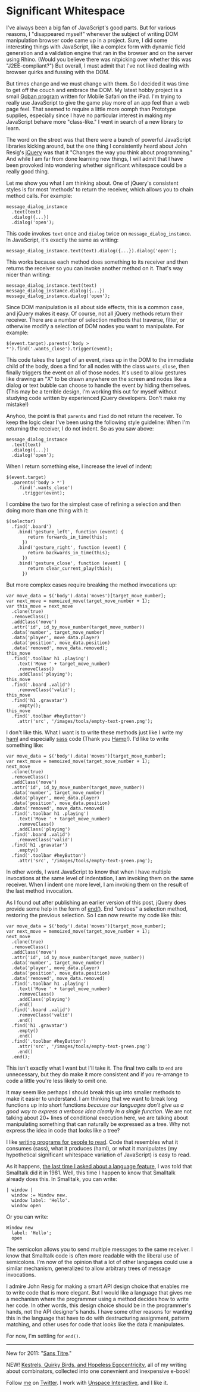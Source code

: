 Significant Whitespace
======================

I've always been a big fan of JavaScript's good parts. But for various reasons, I "disappeared myself" whenever the subject of writing DOM manipulation browser code came up in a project. Sure, I did some interesting things with JavaScript, like a complex form with dynamic field generation and a validation engine that ran in the browser and on the server using Rhino. (Would you believe there was nitpicking over whether this was "J2EE-compliant?") But overall, I must admit that I've not liked dealing with browser quirks and fussing with the DOM.

But times change and we must change with them. So I decided it was time to get off the couch and embrace the DOM. My latest hobby project is a small [Goban program](http://github.com/raganwald/wood_and_stones "Wood & Stones") written for Mobile Safari on the iPad. I'm trying to really use JavaScript to give the game play more of an app feel than a web page feel. That seemed to require a little more oomph than Prototype supplies, especially since I have no particular interest in making my JavaScript behave more "class-like." I went in search of a new library to learn.

The word on the street was that there were a bunch of powerful JavaScript libraries kicking around, but the one thing I consistently heard about John Resig's [jQuery](http://jquery.com/ "jQuery: The Write Less, Do More, JavaScript Library") was that it "Changes the way you think about programming." And while I am far from done learning new things, I will admit that I have been provoked into wondering whether significant whitespace could be a really good thing.

Let me show you what I am thinking about. One of jQuery's consistent styles is for most 'methods' to return the receiver, which allows you to chain method calls. For example:

    message_dialog_instance
      .text(text)
      .dialog({...})
      .dialog('open');

This code invokes `text` once and `dialog` twice on `message_dialog_instance`. In JavaScript, it's exactly the same as writing:

    message_dialog_instance.text(text).dialog({...}).dialog('open');
    
This works because each method does something to its receiver and then returns the receiver so you can invoke another method on it. That's way nicer than writing:

    message_dialog_instance.text(text)
    message_dialog_instance.dialog({...})
    message_dialog_instance.dialog('open');
    
Since DOM manipulation is all about side effects, this is a common case, and jQuery makes it easy. Of course, not all jQuery methods return their receiver. There are a number of selection methods that traverse, filter, or otherwise modify a selection of DOM nodes you want to manipulate. For example:

    $(event.target).parents('body > *').find('.wants_close').trigger(event);
          
This code takes the target of an event, rises up in the DOM to the immediate child of the body, does a find for all nodes with the class `wants_close`, then finally triggers the event on all of those nodes. It's used to allow gestures like drawing an "X" to be drawn anywhere on the screen and nodes like a dialog or text bubble can choose to handle the event by hiding themselves. (This may be a terrible design, I'm working this out for myself without studying code written by experienced jQuery developers. Don't make my mistake!)

Anyhoo, the point is that `parents` and `find` do not return the receiver. To keep the logic clear I've been using the following style guideline: When I'm returning the receiver, I do not indent. So as you saw above:

    message_dialog_instance
      .text(text)
      .dialog({...})
      .dialog('open');
      
When I return something else, I increase the level of indent:

    $(event.target)
      .parents('body > *')
        .find('.wants_close')
          .trigger(event);
          
I combine the two for the simplest case of refining a selection and then doing more than one thing with it:

    $(selector)
      .find('.board')
        .bind('gesture_left', function (event) {
            return forwards_in_time(this);
          })
        .bind('gesture_right', function (event) {
            return backwards_in_time(this);
          })
        .bind('gesture_close', function (event) {
            return clear_current_play(this);
          })

But more complex cases require breaking the method invocations up:

    var move_data = $('body').data('moves')[target_move_number];
    var next_move = memoized_move(target_move_number + 1);
    var this_move = next_move
      .clone(true)
      .removeClass()
      .addClass('move')
      .attr('id', id_by_move_number(target_move_number))
      .data('number', target_move_number)
      .data('player', move_data.player)
      .data('position', move_data.position)
      .data('removed', move_data.removed);
    this_move
      .find('.toolbar h1 .playing')
        .text('Move ' + target_move_number)
        .removeClass()
        .addClass('playing');
    this_move
      .find('.board .valid')
        .removeClass('valid');
    this_move
      .find('h1 .gravatar')
        .empty();
    this_move
      .find('.toolbar #heyButton')
        .attr('src', '/images/tools/empty-text-green.png');

I don't like this. What I want is to write these methods just like I write my [haml](http://haml-lang.com/) and especially [sass](http://sass-lang.com/ "Sass - Syntactically Awesome Stylesheets") code (Thank you [Hamp](http://hamptoncatlin.com/ "Hampton Catlin | Ruby, Haml, Wikipedia, iPhone Development")!). I'd like to write something like:

    var move_data = $('body').data('moves')[target_move_number];
    var next_move = memoized_move(target_move_number + 1);
    next_move
      .clone(true)
      .removeClass()
      .addClass('move')
      .attr('id', id_by_move_number(target_move_number))
      .data('number', target_move_number)
      .data('player', move_data.player)
      .data('position', move_data.position)
      .data('removed', move_data.removed)
      .find('.toolbar h1 .playing')
        .text('Move ' + target_move_number)
        .removeClass()
        .addClass('playing')
      .find('.board .valid')
        .removeClass('valid')
      .find('h1 .gravatar')
        .empty()
      .find('.toolbar #heyButton')
        .attr('src', '/images/tools/empty-text-green.png');

In other words, I want JavaScript to know that when I have multiple invocations at the same level of indentation, I am invoking them on the same receiver. When I indent one more level, I am invoking them on the result of the last method invocation.

As I found out after publishing an earlier version of this post, jQuery does provide some help in the form of [end()](http://api.jquery.com/end). End "undoes" a selection method, restoring the previous selection. So I can now rewrite my code like this:

    var move_data = $('body').data('moves')[target_move_number];
    var next_move = memoized_move(target_move_number + 1);
    next_move
      .clone(true)
      .removeClass()
      .addClass('move')
      .attr('id', id_by_move_number(target_move_number))
      .data('number', target_move_number)
      .data('player', move_data.player)
      .data('position', move_data.position)
      .data('removed', move_data.removed)
      .find('.toolbar h1 .playing')
        .text('Move ' + target_move_number)
        .removeClass()
        .addClass('playing')
        .end()
      .find('.board .valid')
        .removeClass('valid')
        .end()
      .find('h1 .gravatar')
        .empty()
        .end()
      .find('.toolbar #heyButton')
        .attr('src', '/images/tools/empty-text-green.png')
        .end()
      .end();

This isn't exactly what I want but I'll take it. The final two calls to `end` are unnecessary, but they do make it more consistent and if you re-arrange to code a little you're less likely to omit one.

It may seem like perhaps I should break this up into smaller methods to make it easier to understand. I am thinking that we want to break long functions up into short functions *because our languages don't give us a good way to express a verbose idea clearly in a single function*. We are not talking about 20+ lines of conditional execution here, we are talking about manipulating something that can naturally be expressed as a tree. Why not express the idea in code that looks like a tree?

I like [writing programs for people to read](http://weblog.raganwald.com/2007/04/writing-programs-for-people-to-read.html). Code that resembles what it consumes (sass), what it produces (haml), or what it manipulates (my hypothetical significant whitespace variation of JavaScript) is easy to read.

As it happens, [the last time I asked about a language feature](http://github.com/raganwald/homoiconic/blob/master/2010/01/beautiful_failure.markdown "Beautiful Failure"), I was told that Smalltalk did it in 1981. Well, this time I happen to know that Smalltalk already does this. In Smalltalk, you can write:

    | window |
      window := Window new.
      window label: 'Hello'.
      window open

Or you can write:

    Window new
      label: 'Hello';
      open
      
The semicolon allows you to send multiple messages to the same receiver. I know that Smalltalk code is often more readable with the liberal use of semicolons. I'm now of the opinion that a lot of other languages could use a similar mechanism, generalized to allow arbitrary trees of message invocations.

I admire John Resig for making a smart API design choice that enables me to write code that is more elegant. But I would like a language that gives me a mechanism where the programmer using a method decides how to write her code. In other words, this design choice should be in the programmer's hands, not the API designer's hands. I have some other reasons for wanting this in the language that have to do with destructuring assignment, pattern matching, and other uses for code that looks like the data it manipulates.

For now, I'm settling for `end()`.

----

New for 2011: "[Sans Titre](https://github.com/raganwald/homoiconic/blob/master/2011/11/sans-titre.md#readme)."
  
NEW! [Kestrels, Quirky Birds, and Hopeless Egocentricity](http://leanpub.com/combinators), all of my writing about combinators, collected into one conevnient and inexpensive e-book!

Follow [me](http://reginald.braythwayt.com) on [Twitter](http://twitter.com/raganwald). I work with [Unspace Interactive](http://unspace.ca), and I like it.